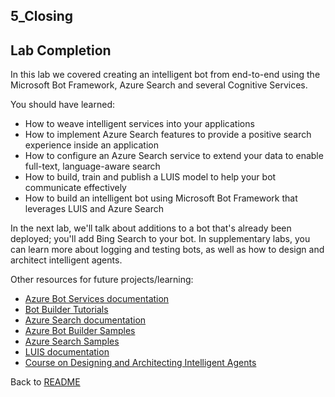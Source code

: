 ## 5_Closing

## Lab Completion

In this lab we covered creating an intelligent bot from end-to-end using the Microsoft Bot Framework, Azure Search and several Cognitive Services.

You should have learned:
- How to weave intelligent services into your applications
- How to implement Azure Search features to provide a positive search experience inside an application
- How to configure an Azure Search service to extend your data to enable full-text, language-aware search
- How to build, train and publish a LUIS model to help your bot communicate effectively
- How to build an intelligent bot using Microsoft Bot Framework that leverages LUIS and Azure Search  

In the next lab, we'll talk about additions to a bot that's already been deployed; you'll add Bing Search to your bot. In supplementary labs, you can learn more about logging and testing bots, as well as how to design and architect intelligent agents.  

Other resources for future projects/learning:
- [Azure Bot Services documentation](https://docs.microsoft.com/en-us/bot-framework/)
- [Bot Builder Tutorials](https://docs.microsoft.com/en-us/azure/bot-service/bot-service-design-principles?view=azure-bot-service-4.0)
- [Azure Search documentation](https://docs.microsoft.com/en-us/azure/search/search-what-is-azure-search)
- [Azure Bot Builder Samples](https://github.com/Microsoft/BotBuilder-Samples)
- [Azure Search Samples](https://github.com/Azure-Samples/search-dotnet-getting-started)
- [LUIS documentation](https://docs.microsoft.com/en-us/azure/cognitive-services/LUIS/Home)
- [Course on Designing and Architecting Intelligent Agents](https://aka.ms/daaia)


Back to [README](./0_README.md)
